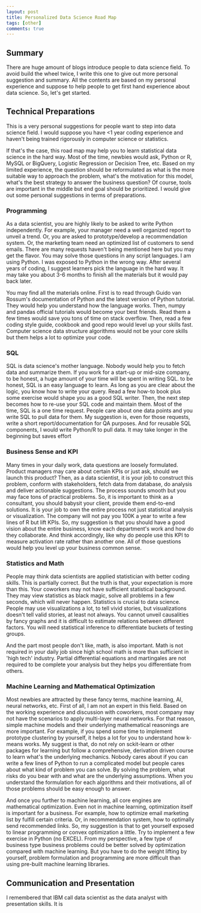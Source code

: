 ```yaml
---
layout: post
title: Personalized Data Science Road Map
tags: [other]
comments: true
---
```



## Summary

There are huge amount of blogs introduce people to data science field. To avoid build the wheel twice, I write this one to give out more personal suggestion and summary. All the contents are based on my personal experience and suppose to help people to get first hand experience about data science. So, let's get started.

## Technical Preparations

This is a very personal suggestions for people want to step into data science field. I would suppose you have <1 year coding experience and haven't being trained rigorously in computer science or statistics.

If that's the case, this road map may help you to learn statistical data science in the hard way. Most of the time, newbies would ask, Python or R, MySQL or BigQuery, Logistic Regression or Decision Tree, etc. Based on my limited experience, the question should be reformulated as what is the more suitable way to approach the problem, what's the motivation for this model, what's the best strategy to answer the business question? Of course, tools are important in the middle but end goal should be prioritized. I would give out some personal suggestions in terms of preparations.

### Programming

As a data scientist, you are highly likely to be asked to write Python independently. For example, your manager need a well organized report to unveil a trend. Or, you are asked to prototype/develop a recommendation system. Or, the marketing team need an optimized list of customers to send emails. There are many requests haven't being mentioned here but you may get the flavor. You may solve those questions in any script languages. I am using Python. I was exposed to Python in the wrong way. After several years of coding, I suggest learners pick the language in the hard way. It may take you about 3-6 months to finish all the materials but it would pay back later.

You may find all the materials online. First is to read through Guido van Rossum's documentation of Python and the latest version of Python tutorial. They would help you understand how the language works. Then, numpy and pandas official tutorials would become your best friends. Read them a few times would save you tons of time on stack overflow. Then, read a few coding style guide, cookbook and good repo would level up your skills fast. Computer science data structure algorithms would not be your core skills but them helps a lot to optimize your code.


### SQL
SQL is data science's mother language. Nobody would help you to fetch data and summarize them. If you work for a start-up or mid-size company, to be honest, a huge amount of your time will be spent in writing SQL. to be honest, SQL is an easy language to learn. As long as you are clear about the logic, you know how to write your query. Read a few how-to book plus some exercise would shape you as a good SQL writer. Then, the next step becomes how to re-use your SQL code and maintain them. Most of the time, SQL is a one time request. People care about one data points and you write SQL to pull data for them. My suggestion is, even for those requests, write a short report/documentation for QA purposes. And for reusable SQL components, I would write Python/R to pull data. It may take longer in the beginning but saves effort 

### Business Sense and KPI

Many times in your daily work, data questions are loosely formulated. Product managers may care about certain KPIs or just ask, should we launch this product? Then, as a data scientist, it is your job to construct this problem, conform with stakeholders, fetch data from database, do analysis and deliver actionable suggestions. The process sounds smooth but you may face tons of practical problems. So, it is important to think as a consultant, you should babysit your client, provide them end-to-end solutions. It is your job to own the entire process not just statistical analysis or visualization. The company will not pay you 100K a year to write a few lines of R but lift KPIs. So, my suggestion is that you should have a good vision about the entire business, know each department's work and how do they collaborate. And think accordingly, like why do people use this KPI to measure activation rate rather than another one. All of those questions would help you level up your business common sense.

### Statistics and Math

People may think data scientists are applied statistician with better coding skills. This is partially correct. But the truth is that, your expectation is more than this. Your coworkers may not have sufficient statistical background. They may view statistics as black magic, solve all problems in a few seconds, which will never happen. Statistics is crucial to data science. People may use visualizations a lot, to tell vivid stories, but visualizations doesn't tell valid stories, at least not always. You cannot unveil causalities by fancy graphs and it is difficult to estimate relations between different factors. You will need statistical inference to differentiate buckets of testing groups.

And the part most people don't like, math, is also important. Math is not required in your daily job since high school math is more than sufficient in 'high tech' industry. Partial differential equations and martingales are not required to be complete your analysis but they helps you differentiate from others.

### Machine Learning and Mathematical Optimization

Most newbies are attracted by these fancy terms, machine learning, AI, neural networks, etc. First of all, I am not an expert in this field. Based on the working experience and discussion with coworkers, most company may not have the scenarios to apply multi-layer neural networks. For that reason, simple machine models and their underlying mathematical reasonings are more important. For example,  if you spend some time to implement prototype clustering by yourself, it helps a lot for you to understand how k-means works. My suggest is that, do not rely on sckit-learn or other packages for learning but follow a comprehensive, derivation driven course to learn what's the underlying mechanics. Nobody cares about if you can write a few lines of Python to run a complicated model but people cares about what kind of problem you can solve. By solving the problem, what risks do you bear with and what are the underlying assumptions. When you understand the formulation for each algorithms and their motivations, all of those problems should be easy enough to answer.

And once you further to machine learning, all core engines are mathematical optimization. Even not in machine learning, optimization itself is important for a business. For example, how to optimize email marketing list by fulfill certain criteria. Or, in recommendation system, how to optimally send recommended links. So, my suggestion is that to get yourself exposed to linear programming or convex optimization a little. Try to implement a few exercise in Python (no EXCEL). From my perspective, a few type of business type business problems could be better solved by optimization compared with machine learning. But you have to do the weight lifting by yourself, problem formulation and programming are more difficult than using pre-built machine learning libraries.

## Communication and Presentation

I remembered that IBM call data scientist as the data analyst with presentation skills. It is
